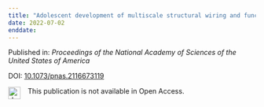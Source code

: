 ```yaml
---
title: "Adolescent development of multiscale structural wiring and functional interactions in the human connectome."
date: 2022-07-02
enddate:
---
```


Published in: *Proceedings of the National Academy of Sciences of the United States of America*

DOI: [10.1073/pnas.2116673119](https://doi.org/10.1073/pnas.2116673119)

<img src="https://upload.wikimedia.org/wikipedia/commons/thumb/0/0e/Closed_Access_logo_transparent.svg/1200px-Closed_Access_logo_transparent.svg.png" alt="drawing" width="25" align="left"/> &nbsp;&nbsp;&nbsp;This publication is not available in Open Access.


